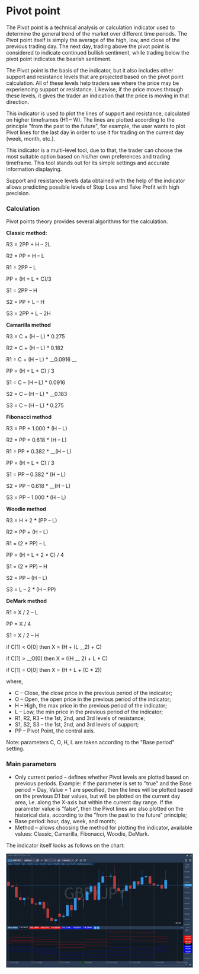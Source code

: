 # Pivot point

The Pivot point is a technical analysis or calculation indicator used to determine the general trend of the market over different time periods. The Pivot point itself is simply the average of the high, low, and close of the previous trading day. The next day, trading above the pivot point is considered to indicate continued bullish sentiment, while trading below the pivot point indicates the bearish sentiment.

The Pivot point is the basis of the indicator, but it also includes other support and resistance levels that are projected based on the pivot point calculation. All of these levels help traders see where the price may be experiencing support or resistance. Likewise, if the price moves through these levels, it gives the trader an indication that the price is moving in that direction.

This indicator is used to plot the lines of support and resistance, calculated on higher timeframes \(H1 – W\). The lines are plotted according to the principle "from the past to the future", for example, the user wants to plot Pivot lines for the last day in order to use it for trading on the current day \(week, month, etc.\).

This indicator is a multi-level tool, due to that, the trader can choose the most suitable option based on his/her own preferences and trading timeframe. This tool stands out for its simple settings and accurate information displaying.

Support and resistance levels data obtained with the help of the indicator allows predicting possible levels of Stop Loss and Take Profit with high precision.

### Calculation

Pivot points theory provides several algorithms for the calculation.

**Classic method:**

R3 = 2PP + H – 2L 

R2 = PP + H – L 

R1 = 2PP – L 

PP = \(H + L + C\)/3 

S1 = 2PP – H 

S2 = PP + L – H 

S3 = 2PP + L – 2H

**Camarilla method**

R3 = C + \(H – L\) **\*** 0.275 

 R2 = C + \(H – L\) \* 0.182 

R1 = C + \(H – L\) \* __0.0916 __

PP = \(H + L + C\) / 3 

S1 = C – \(H – L\) \* 0.0916 

S2 = C – \(H – L\) \* __0.183 

S3 = C – \(H – L\) _\*_ 0.275

**Fibonacci method**

R3 = PP + 1.000 **\*** \(H – L\)

R2 = PP + 0.618 _\*_ \(H – L\) 

R1 = PP + 0.382 \* __\(H – L\) 

PP = \(H + L + C\) / 3 

S1 = PP – 0.382 _\*_ \(H – L\) 

S2 = PP – 0.618 \* __\(H – L\) 

S3 = PP – 1.000 _\*_ \(H – L\)

**Woodie method**

R3 = H + 2 **\*** \(PP – L\)

R2 = PP + \(H – L\) 

R1 = \(2 \* PP\) – L

PP = \(H + L + 2 \* C\) / 4 

S1 = \(2 \* PP\) – H 

S2 = PP – \(H – L\) 

S3 = L – 2 _\*_ \(H – PP\)

**DeMark method**

R1 = X / 2 – L 

PP = X / 4 

S1 = X / 2 – H

if C\[1\] &lt; O\[0\] then X = \(H + \(L  __2\) + C\) 

if C\[1\] &gt; __O\[0\] then X = \(\(H __ 2\) + L + C\) 

if C\[1\] = O\[0\] then X = \(H + L + \(C \* 2\)\)

where,

* C – Close, the close price in the previous period of the indicator;
* O – Open, the open price in the previous period of the indicator;
* H – High, the max price in the previous period of the indicator;
* L – Low, the min price in the previous period of the indicator;
* R1, R2, R3 – the 1st, 2nd, and 3rd levels of resistance;
* S1, S2, S3 – the 1st, 2nd, and 3rd levels of support;
* PP – Pivot Point, the central axis.

Note: parameters C, O, H, L are taken according to the "Base period" setting.

### Main parameters

* Only current period – defines whether Pivot levels are plotted based on previous periods. Example: if the parameter is set to "true" and the Base period = Day, Value = 1 are specified, then the lines will be plotted based on the previous D1 bar values, but will be plotted on the current day area, i.e. along the X-axis but within the current day range. If the parameter value is "false", then the Pivot lines are also plotted on the historical data, according to the "from the past to the future" principle;
* Base period: hour, day, week, and month;
* Method – allows choosing the method for plotting the indicator, available values: Classic, Camarilla, Fibonacci, Woodie, DeMark.

The indicator itself looks as follows on the chart:

![](../../../.gitbook/assets/pivot-point.jpg)



